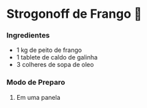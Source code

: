 # Strogonoff de Frango :chicken:

### Ingredientes

*  1 kg de peito de frango
*  1 tablete de caldo de galinha
* 3 colheres de sopa de oleo  



### Modo de Preparo

1. Em uma panela
